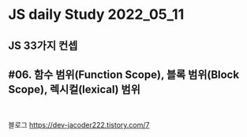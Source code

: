 # JS daily Study 2022_05_11 <br>
## JS 33가지 컨셉<br> 
## #06.  함수 범위(Function Scope), 블록 범위(Block Scope), 렉시컬(lexical) 범위<br>
<br>

블로그 https://dev-jacoder222.tistory.com/7